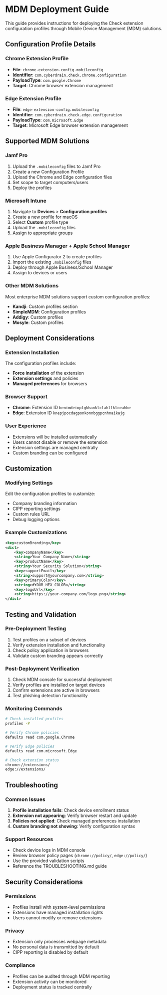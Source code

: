 # MDM Deployment Guide

This guide provides instructions for deploying the Check extension configuration profiles through Mobile Device Management (MDM) solutions.

## Configuration Profile Details

### Chrome Extension Profile
- **File**: `chrome-extension-config.mobileconfig`
- **Identifier**: `com.cyberdrain.check.chrome.configuration`
- **PayloadType**: `com.google.Chrome`
- **Target**: Chrome browser extension management

### Edge Extension Profile
- **File**: `edge-extension-config.mobileconfig`
- **Identifier**: `com.cyberdrain.check.edge.configuration`
- **PayloadType**: `com.microsoft.Edge`
- **Target**: Microsoft Edge browser extension management

## Supported MDM Solutions

### Jamf Pro
1. Upload the `.mobileconfig` files to Jamf Pro
2. Create a new Configuration Profile
3. Upload the Chrome and Edge configuration files
4. Set scope to target computers/users
5. Deploy the profiles

### Microsoft Intune
1. Navigate to **Devices** > **Configuration profiles**
2. Create a new profile for macOS
3. Select **Custom** profile type
4. Upload the `.mobileconfig` files
5. Assign to appropriate groups

### Apple Business Manager + Apple School Manager
1. Use Apple Configurator 2 to create profiles
2. Import the existing `.mobileconfig` files
3. Deploy through Apple Business/School Manager
4. Assign to devices or users

### Other MDM Solutions
Most enterprise MDM solutions support custom configuration profiles:
- **Kandji**: Custom profiles section
- **SimpleMDM**: Configuration profiles
- **Addigy**: Custom profiles
- **Mosyle**: Custom profiles

## Deployment Considerations

### Extension Installation
The configuration profiles include:
- **Force installation** of the extension
- **Extension settings** and policies
- **Managed preferences** for browsers

### Browser Support
- **Chrome**: Extension ID `benimdeioplgkhanklclahllklceahbe`
- **Edge**: Extension ID `knepjpocdagponkonnbggpcnhnaikajg`

### User Experience
- Extensions will be installed automatically
- Users cannot disable or remove the extension
- Extension settings are managed centrally
- Custom branding can be configured

## Customization

### Modifying Settings
Edit the configuration profiles to customize:
- Company branding information
- CIPP reporting settings
- Custom rules URL
- Debug logging options

### Example Customizations
```xml
<key>customBranding</key>
<dict>
    <key>companyName</key>
    <string>Your Company Name</string>
    <key>productName</key>
    <string>Your Security Solution</string>
    <key>supportEmail</key>
    <string>support@yourcompany.com</string>
    <key>primaryColor</key>
    <string>#YOUR_HEX_COLOR</string>
    <key>logoUrl</key>
    <string>https://your-company.com/logo.png</string>
</dict>
```

## Testing and Validation

### Pre-Deployment Testing
1. Test profiles on a subset of devices
2. Verify extension installation and functionality
3. Check policy application in browsers
4. Validate custom branding appears correctly

### Post-Deployment Verification
1. Check MDM console for successful deployment
2. Verify profiles are installed on target devices
3. Confirm extensions are active in browsers
4. Test phishing detection functionality

### Monitoring Commands
```bash
# Check installed profiles
profiles -P

# Verify Chrome policies
defaults read com.google.Chrome

# Verify Edge policies
defaults read com.microsoft.Edge

# Check extension status
chrome://extensions/
edge://extensions/
```

## Troubleshooting

### Common Issues
1. **Profile installation fails**: Check device enrollment status
2. **Extension not appearing**: Verify browser restart and update
3. **Policies not applied**: Check managed preferences installation
4. **Custom branding not showing**: Verify configuration syntax

### Support Resources
- Check device logs in MDM console
- Review browser policy pages (`chrome://policy/`, `edge://policy/`)
- Use the provided validation scripts
- Reference the TROUBLESHOOTING.md guide

## Security Considerations

### Permissions
- Profiles install with system-level permissions
- Extensions have managed installation rights
- Users cannot modify or remove extensions

### Privacy
- Extension only processes webpage metadata
- No personal data is transmitted by default
- CIPP reporting is disabled by default

### Compliance
- Profiles can be audited through MDM reporting
- Extension activity can be monitored
- Deployment status is tracked centrally